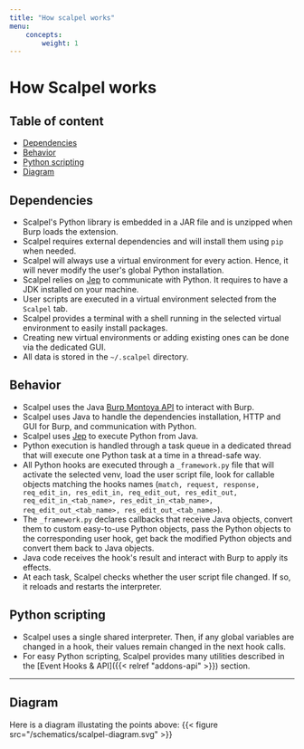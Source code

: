 ```yaml
---
title: "How scalpel works"
menu:
    concepts:
        weight: 1
---
```


# How Scalpel works

## Table of content

- [Dependencies](#dependencies)
- [Behavior](#behavior)
- [Python scripting](#python-scripting)
- [Diagram](#diagram)

## Dependencies

-   Scalpel's Python library is embedded in a JAR file and is unzipped when Burp loads the extension.
-   Scalpel requires external dependencies and will install them using `pip` when needed.
-   Scalpel will always use a virtual environment for every action. Hence, it will never modify the user's global Python installation.
-   Scalpel relies on [Jep](https://github.com/ninia/jep/) to communicate with Python. It requires to have a JDK installed on your machine.
-   User scripts are executed in a virtual environment selected from the `Scalpel` tab.
-   Scalpel provides a terminal with a shell running in the selected virtual environment to easily install packages.
-   Creating new virtual environments or adding existing ones can be done via the dedicated GUI.
-   All data is stored in the `~/.scalpel` directory.

## Behavior

-   Scalpel uses the Java [Burp Montoya API](https://portswigger.net/burp/documentation/desktop/extensions) to interact with Burp.
-   Scalpel uses Java to handle the dependencies installation, HTTP and GUI for Burp, and communication with Python.
-   Scalpel uses [Jep](https://github.com/ninia/jep/) to execute Python from Java.
-   Python execution is handled through a task queue in a dedicated thread that will execute one Python task at a time in a thread-safe way.
-   All Python hooks are executed through a `_framework.py` file that will activate the selected venv, load the user script file, look for callable objects matching the hooks names (`match, request, response, req_edit_in, res_edit_in, req_edit_out, res_edit_out, req_edit_in_<tab_name>, res_edit_in_<tab_name>, req_edit_out_<tab_name>, res_edit_out_<tab_name>`).
-   The `_framework.py` declares callbacks that receive Java objects, convert them to custom easy-to-use Python objects, pass the Python objects to the corresponding user hook, get back the modified Python objects and convert them back to Java objects.
-   Java code receives the hook's result and interact with Burp to apply its effects.
-   At each task, Scalpel checks whether the user script file changed. If so, it reloads and restarts the interpreter.

## Python scripting

-   Scalpel uses a single shared interpreter. Then, if any global variables are changed in a hook, their values remain changed in the next hook calls.
-   For easy Python scripting, Scalpel provides many utilities described in the [Event Hooks & API]({{< relref "addons-api" >}}) section.

---

## Diagram

Here is a diagram illustating the points above:
{{< figure src="/schematics/scalpel-diagram.svg" >}}
